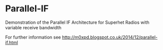 # Parallel-IF
Demonstration of the Parallel IF Architecture for Superhet Radios with variable receive bandwidth

For further information see http://m0xpd.blogspot.co.uk/2014/12/parallel-if.html

